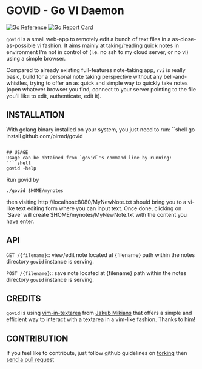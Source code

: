 # GOVID - Go VI Daemon

[![Go Reference](https://pkg.go.dev/badge/github.com/pirmd/govid.svg)](https://pkg.go.dev/github.com/pirmd/govid)
[![Go Report Card](https://goreportcard.com/badge/github.com/pirmd/rvi)](https://goreportcard.com/report/github.com/pirmd/govid)

`govid` is a small web-app to remotely edit a bunch of text files in a
as-close-as-possible vi fashion. It aims mainly at taking/reading quick notes
in environment I'm not in control of (i.e. no ssh to my cloud server, or no vi)
using a simple browser.

Compared to already existing full-features note-taking app, `rvi` is really
basic, build for a personal note taking perspective without any
bell-and-whistles, trying to offer an as quick and simple way to quickly take
notes (open whatever browser you find, connect to your server pointing to the
file you'll like to edit, authenticate, edit it).

## INSTALLATION
With golang binary installed on your system, you just need to run:
̀``shell
go install github.com/pirmd/govid
```

## USAGE
Usage can be obtained from `govid`'s command line by running:
``` shell
govid -help
```

Run govid by
``` shell
./govid $HOME/mynotes
```

then visiting http://localhost:8080/MyNewNote.txt should
bring you to a vi-like text editing form where you can
input text. Once done, clicking on 'Save' will create
$HOME/mynotes/MyNewNote.txt with the content you have enter.

## API
`GET /{filename}`:: view/edit note located at {filename} path within the notes
directory `govid` instance is serving.

`POST /{filename}`:: save note located at {filename} path within the notes
directory `govid` instance is serving.

## CREDITS
`govid` is using
[vim-in-textarea](https://github.com/jakub-m/vim-in-textarea) from
[Jakub Mikians](https://github.com/jakub-m) that offers a simple
and efficient way to interact with a textarea in a vim-like
fashion. Thanks to him!

## CONTRIBUTION
If you feel like to contribute, just follow github guidelines on
[forking](https://help.github.com/articles/fork-a-repo/) then [send a pull
request](https://help.github.com/articles/creating-a-pull-request/)


[modeline]: # ( vim: set fenc=utf-8 spell spl=en: )
